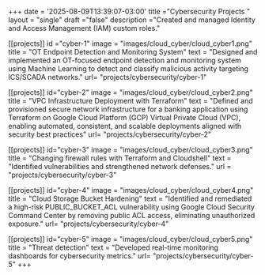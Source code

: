 +++
date = '2025-08-09T13:39:07-03:00'
title ="Cybersecurity Projects "
layout = "single"
draft ="false"
description ="Created and managed Identity and Access Management (IAM) custom roles."

[[projects]]
id ="cyber-1"
image = "images/cloud_cyber/cloud_cyber1.png"
title = "OT Endpoint Detection and Monitoring System"
text = "Designed and implemented an OT-focused endpoint detection and monitoring system using Machine Learning to detect and classify malicious activity targeting ICS/SCADA networks."
url= "projects/cybersecurity/cyber-1"

[[projects]]
id="cyber-2"
image = "images/cloud_cyber/cloud_cyber2.png"
title = "VPC Infrastructure Deployment with Terraform"
text = "Defined and provisioned secure network infrastructure for a banking application using Terraform on Google Cloud Platform (GCP) Virtual Private Cloud (VPC), enabling automated, consistent, and scalable deployments aligned with security best practices"
url= "projects/cybersecurity/cyber-2"

[[projects]]
id="cyber-3"
image = "images/cloud_cyber/cloud_cyber3.png"
title = "Changing firewall rules with Terraform and Cloudshell"
text = "Identified vulnerabilities and strengthened network defenses."
url = "projects/cybersecurity/cyber-3"

[[projects]]
id="cyber-4"
image = "images/cloud_cyber/cloud_cyber4.png"
title = "Cloud Storage Bucket Hardening"
text = "Identified and remediated a high-risk PUBLIC_BUCKET_ACL vulnerability using Google Cloud Security Command Center by removing public ACL access, eliminating unauthorized exposure."
url= "projects/cybersecurity/cyber-4"

[[projects]]
id="cyber-5"
image = "images/cloud_cyber/cloud_cyber5.png"
title = "Threat detection"
text = "Developed real-time monitoring dashboards for cybersecurity metrics."
url= "projects/cybersecurity/cyber-5"
+++

